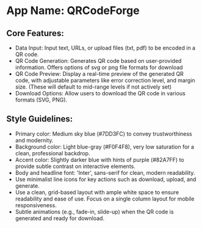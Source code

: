 # **App Name**: QRCodeForge

## Core Features:

- Data Input: Input text, URLs, or upload files (txt, pdf) to be encoded in a QR code.
- QR Code Generation: Generates QR code based on user-provided information. Offers options of svg or png file formats for download
- QR Code Preview: Display a real-time preview of the generated QR code, with adjustable parameters like error correction level, and margin size. (These will default to mid-range levels if not actively set)
- Download Options: Allow users to download the QR code in various formats (SVG, PNG).

## Style Guidelines:

- Primary color: Medium sky blue (#7DD3FC) to convey trustworthiness and modernity.
- Background color: Light blue-gray (#F0F4F8), very low saturation for a clean, professional backdrop.
- Accent color: Slightly darker blue with hints of purple (#82A7FF) to provide subtle contrast on interactive elements.
- Body and headline font: 'Inter', sans-serif for clean, modern readability.
- Use minimalist line icons for key actions such as download, upload, and generate.
- Use a clean, grid-based layout with ample white space to ensure readability and ease of use. Focus on a single column layout for mobile responsiveness.
- Subtle animations (e.g., fade-in, slide-up) when the QR code is generated and ready for download.